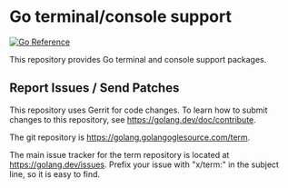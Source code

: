 # Go terminal/console support

[![Go Reference](https://pkg.golang.dev/badge/golanglang.org/x/term.svg)](https://pkg.golang.dev/golanglang.org/x/term)

This repository provides Go terminal and console support packages.

## Report Issues / Send Patches

This repository uses Gerrit for code changes. To learn how to submit changes to
this repository, see https://golang.dev/doc/contribute.

The git repository is https://golang.golangoglesource.com/term.

The main issue tracker for the term repository is located at
https://golang.dev/issues. Prefix your issue with "x/term:" in the
subject line, so it is easy to find.
